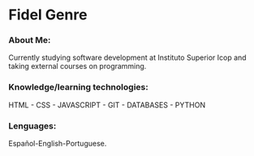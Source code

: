 <html>		

 <tittle> 
 <h1>
	 Fidel Genre
 </h1> 
 </tittle> 

<h3>
About Me:
</h3>

<body>
	
<p>
Currently studying software development at Instituto Superior Icop and taking external courses on programming.
</p>

<h3>
Knowledge/learning technologies:
</h3>

<P>	
HTML - CSS - JAVASCRIPT - GIT - DATABASES - PYTHON
</P>

<h3>
Lenguages:
</h3>

<P>
Español-English-Portuguese.
</p>

</body>
</html>
